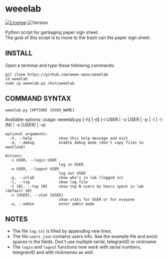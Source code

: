 # weeelab
[![License](http://img.shields.io/:license-GPL3.0-blue.svg)](http://www.gnu.org/licenses/gpl-3.0.html)
![Version](https://img.shields.io/badge/version-2.0-yellow.svg)

Python script for garbaging paper sign sheet.  
The goal of this script is to move to the trash can the paper sign sheet.

## INSTALL

Open a terminal and type these following commands:

    git clone https://github.com/weee-open/weeelab
    cd weeelab
    sudo cp weeelab.py /bin/weeelab

## COMMAND SYNTAX

`weeelab.py [OPTION] [USER_NAME]`

Available options:
    usage: weeelab.py [-h] [-d]
                      (-i USER | -o USER | -p | -l | -t [N] | -s [USER] | -a)

    optional arguments:
      -h, --help            show this help message and exit
      -d, --debug           enable debug mode (don't copy files to ownCloud)

    Actions:
      -i USER, --login USER
                            log in USER.
      -o USER, --logout USER
                            log out USER
      -p, --inlab           show who's in lab (logged in)
      -l, --log             show log file
      -t [N], --top [N]     show top N users by hours spent in lab (default 10)
      -s [USER], --stat [USER]
                            show stats for USER or for eveyone
      -a, --admin           enter admin mode

## NOTES

- The file `log.txt` is filled by appending new lines.
- The file `users.json` contains users info. See the example file and avoid spaces in the fields.
Don't use multiple serial, telegramID or nickname
- The `login` and `logout` functions now work with serial numbers, telegramID and
with nicknames as well.


